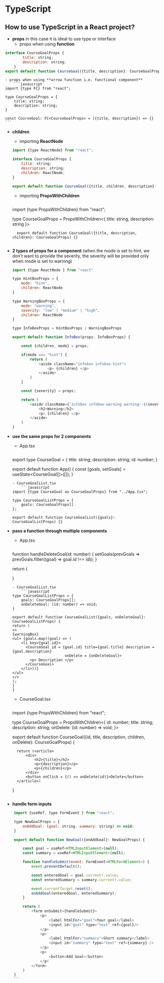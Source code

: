 # TypeScript

## How to use TypeScript in a React project?

- **props** in this case it is ideal to use type or interface
	- props when using **function**
```javascript
interface CourseGoalProps {
    	title: string;
    	description: string;
    }
export default function CourseGoal({title, description}: CourseGoalProps) {}
```
	- props when using **arrow function i.e. functional component**
		```javascript
	import {type FC} from "react";
	
	type CourseGoalProps = {
		title: string;
		description: string;
	}

	const CourseGoal: FC<CourseGoalProps> = ({title, description}) => {}
	```

- **children**
	- importing **ReactNode**
	```javascript
	import {type ReactNode} from "react";
	
	interface CourseGoalProps {
		title: string;
		description: string;
		children: ReactNode;
	}
	
	export default function CourseGoal({title, children, description}: CourseGoalProps) {}
	```
	- importing **PropsWithChildren**
		```javascript
	import {type PropsWithChildren} from "react";

	type CourseGoalProps = PropsWithChildren<{
		title: string,
		description: string
	}>

		export default function CourseGoal({title, description, children}: CourseGoalProps) {}
	```

- **2 types of props for a component** (when the mode is set to hint, we don't want to provide the severity, the severity will be provided only when mode is set to warning)
	```javascript
	import {type ReactNode } from "react"

	type HintBoxProps = {
		mode: "hint",
		children: ReactNode
	}

	type WarningBoxProps = {
		mode: "warning",
		severity: "low" | "medium" | "high",
		children: ReactNode
	}

	type InfoBoxProps = HintBoxProps | WarningBoxProps

	export default function InfoBox(props: InfoBoxProps) {

		const {children, mode} = props;

		if(mode === "hint") {
			return (
				<aside className="infobox infobox-hint">
					<p> {children} </p>
				</aside>
			)
		}

		const {severity} = props;

		return (
			<aside className={`infobox infobox-warning warning--${severity}`}>
				<h2>Warning</h2>
				<p> {children} </p>
			</aside>
		)
	}
	```

- **use the same props for 2 components**
	- App.tsx
		```javascript
	export type CourseGoal = {
		title: string;
		description: string;
		id: number;
	}

	export default function App() {
		const [goals, setGoals] = useState<CourseGoal[]>([]);
	}
	```
	- CourseGoalList.tsx
		```javascript
	import {type CourseGoal as CourseGoalProps} from "../App.tsx";

	type CourseGoalListProps = {
		goals: CourseGoalProps[]
	};

	export default function CourseGoalList({goals}: CourseGoalListProps) {}
	```

- **pass a function through multiple components**
	- App.tsx
		```javascript
	function handleDeleteGoal(id: number) {
		setGoals(prevGoals => prevGoals.filter((goal) => goal.id !== id));
	}

	return (
		<main>
			<CourseGoalList goals = {goals} onDeleteGoal = {handleDeleteGoal}/>
		</main>
	)
	```
	- CourseGoalList.tsx
		```javascript
	type CourseGoalListProps = {
		goals: CourseGoalProps[];
		onDeleteGoal: (id: number) => void;
	}

	export default function CourseGoalList({goals, onDeleteGoal}: CourseGoalListProps) {
	return (
	<>
	{warningBox}
	<ul> {goals.map((goal) => (
		<li key={goal.id}>
		  <CourseGoal id = {goal.id} title={goal.title} description = {goal.description} 
							onDelete = {onDeleteGoal}>
			<p> Description </p>
		  </CourseGoal> 
		</li>))}
	</ul>
	</>
	);
	}
	}
	```
	- CourseGoal.tsx
		```javascript
	import {type PropsWithChildren} from "react";

	type CourseGoalProps = PropsWithChildren<{
		id: number;
		title: string; 
		description: string;
		onDelete: (id: number) => void;
	}>

	export default function CourseGoal({id, title, description, children, onDelete}: CourseGoalProps) {

		return (<article>
			<div>
				<h2>{title}</h2>
				<p>{description}</p>
				<p>{children}</p>
			</div>
			<button onClick = {() => onDelete(id)}>Delete</button>
		</article>)
	}
	```
- **handle form inputs**
```javascript
	import {useRef, type FormEvent } from "react";

	type NewGoalProps = {
		onAddGoal: (goal: string, summary: string) => void;
	}

	export default function NewGoal({onAddGoal}: NewGoalProps) {

		const goal = useRef<HTMLInputElement>(null);
		const summary = useRef<HTMLInputElement>(null);

		function handleSubmit(event: FormEvent<HTMLFormElement>) {
			event.preventDefault();

			const enteredGoal = goal.current!.value;
			const enteredSummary = summary.current!.value;

			event.currentTarget.reset();
			onAddGoal(enteredGoal, enteredSummary);
		}

		return (
			<form onSubmit={handleSubmit}>
				<p>
					<label htmlFor="goal">Your goal</label>
					<input id="goal" type="text" ref={goal}/>
				</p>
				<p>
					<label htmlFor="summary">Short summary</label>
					<input id="summary" type="text" ref={summary} />
				</p>
				<p>
					<button>Add Goal</button>
				</p>
			</form>
		)
	}
	```